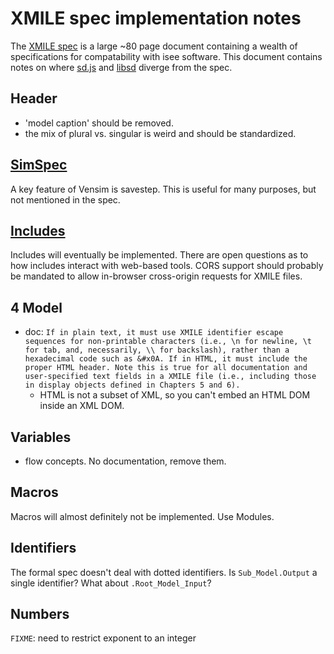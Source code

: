 XMILE spec implementation notes
===============================

The [XMILE
spec](http://docs.oasis-open.org/xmile/xmile/v1.0/cos01/xmile-v1.0-cos01.html)
is a large ~80 page document containing a wealth of specifications for
compatability with isee software.  This document contains notes on
where [sd.js](https://github.com/sdlabs/sd.js) and
[libsd](https://github.com/sdlabs/libsd) diverge from the spec.

Header
------

- 'model caption' should be removed.
- the mix of plural vs. singular is weird and should be standardized.

[SimSpec](http://docs.oasis-open.org/xmile/xmile/v1.0/cos01/xmile-v1.0-cos01.html#_Toc426543481)
---------

A key feature of Vensim is savestep.  This is useful for many
purposes, but not mentioned in the spec.

[Includes](http://docs.oasis-open.org/xmile/xmile/v1.0/cos01/xmile-v1.0-cos01.html#_Toc426543489)
--------

Includes will eventually be implemented.  There are open questions as
to how includes interact with web-based tools.  CORS support should
probably be mandated to allow in-browser cross-origin requests for
XMILE files.

4 Model
-------

- doc: `If in plain text, it must use XMILE identifier escape
  sequences for non-printable characters (i.e., \n for newline, \t for
  tab, and, necessarily, \\ for backslash), rather than a hexadecimal
  code such as &#x0A. If in HTML, it must include the proper HTML
  header. Note this is true for all documentation and user-specified
  text fields in a XMILE file (i.e., including those in display
  objects defined in Chapters 5 and 6).`
  - HTML is not a subset of XML, so you can't embed an HTML DOM inside
    an XML DOM.

Variables
---------

- flow concepts.  No documentation, remove them.

Macros
------

Macros will almost definitely not be implemented.  Use Modules.

Identifiers
-----------

The formal spec doesn't deal with dotted identifiers.  Is
`Sub_Model.Output` a single identifier?  What about
`.Root_Model_Input`?

Numbers
-------

`FIXME`: need to restrict exponent to an integer
